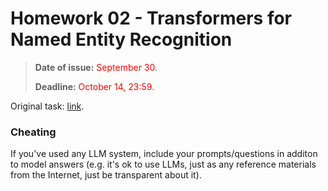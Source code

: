 # Homework 02 - Transformers for Named Entity Recognition

> **Date of issue:** <span style="color:red">September 30</span>.
>
> **Deadline:** <span style="color:red">October 14, 23:59</span>.

Original task: [link](https://github.com/mmp-practicum-team/mmp_dl_spring_2025/blob/main/Tasks/task3_5/task_03_5.ipynb).

### Cheating

If you've used any LLM system, include your prompts/questions in additon to model answers (e.g. it's ok to use LLMs, just as any reference materials from the Internet, just be transparent about it).